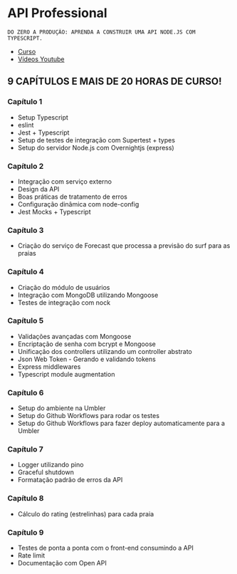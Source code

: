 # API Professional

    DO ZERO A PRODUÇÃO: APRENDA A CONSTRUIR UMA API NODE.JS COM TYPESCRIPT.

- [Curso](https://www.nodejs-typescript-api.com/curso-gratis/)
- [Vídeos Youtube](https://www.youtube.com/watch?v=W2ld5xRS3cY&list=PLz_YTBuxtxt6_Zf1h-qzNsvVt46H8ziKh&index=1)

## 9 CAPÍTULOS E MAIS DE 20 HORAS DE CURSO!

### Capítulo 1

- Setup Typescript
- eslint
- Jest + Typescript
- Setup de testes de integração com Supertest + types
- Setup do servidor Node.js com Overnightjs (express)

### Capítulo 2

- Integração com serviço externo
- Design da API
- Boas práticas de tratamento de erros
- Configuração dinâmica com node-config
- Jest Mocks + Typescript

### Capítulo 3

- Criação do serviço de Forecast que processa a previsão do surf para as praias

### Capítulo 4

- Criação do módulo de usuários
- Integração com MongoDB utilizando Mongoose
- Testes de integração com nock

### Capítulo 5

- Validações avançadas com Mongoose
- Encriptação de senha com bcrypt e Mongoose
- Unificação dos controllers utilizando um controller abstrato
- Json Web Token - Gerando e validando tokens
- Express middlewares
- Typescript module augmentation

### Capítulo 6

- Setup do ambiente na Umbler
- Setup do Github Workflows para rodar os testes
- Setup do Github Workflows para fazer deploy automaticamente para a Umbler

### Capítulo 7

- Logger utilizando pino
- Graceful shutdown
- Formatação padrão de erros da API

### Capítulo 8

- Cálculo do rating (estrelinhas) para cada praia

### Capítulo 9

- Testes de ponta a ponta com o front-end consumindo a API
- Rate limit
- Documentação com Open API